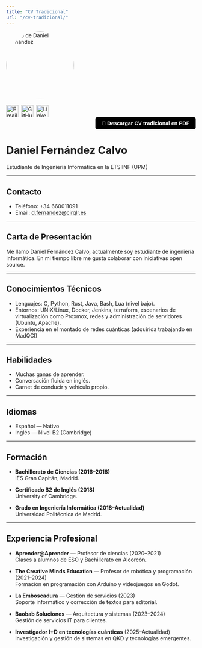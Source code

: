 ```yaml
---
title: "CV Tradicional"
url: "/cv-tradicional/"
---
```





<div style="flex: 1 1 180px; min-width: 180px;">
  <img src="/images/yo.jpeg" alt="Foto de Daniel Fernández" style="width: 180px; height: 180px; border-radius: 50%; object-fit: cover;">

  <div style="margin-top: 1rem; display: flex; gap: 0.5rem;">
    <a href="mailto:d.fernandez@cirqlr.es">
      <img src="/images/email.jpg" alt="Email" style="width: 32px; height: 32px;">
    </a>
    <a href="https://github.com/danifreflow" target="_blank">
      <img src="/images/GitHub-Mark-ea2971cee799.png" alt="GitHub" style="width: 32px; height: 32px;">
    </a>
    <a href="https://www.linkedin.com/in/daniel-fernández-43775723b" target="_blank">
      <img src="/images/linkedIn.jpg" alt="LinkedIn" style="width: 32px; height: 32px;">
    </a>
  </div>
</div>

<div style="flex: 1 1 auto; min-width: 200px; display: flex; justify-content: flex-end; align-items: center;">
  <a href="/pdf/DanielCV.pdf" download style="
    padding: 0.6em 1.2em;
    background-color: #000000;
    color: white;
    text-decoration: none;
    border-radius: 5px;
    font-weight: bold;
    font-family: sans-serif;
  ">
    📄 Descargar CV tradicional en PDF
  </a>
</div>






# Daniel Fernández Calvo

Estudiante de Ingeniería Informática en la ETSIINF (UPM)

---

## Contacto

- Teléfono: +34 660011091  
- Email: [d.fernandez@cirqlr.es](mailto:d.fernandez@cirqlr.es)

---

## Carta de Presentación

Me llamo Daniel Fernández Calvo, actualmente soy estudiante de ingeniería informática.
En mi tiempo libre me gusta colaborar con iniciativas open source. 

---

## Conocimientos Técnicos

- Lenguajes: C, Python, Rust, Java, Bash, Lua (nivel bajo).
- Entornos: UNIX/Linux, Docker, Jenkins, terraform, escenarios de virtualización como Proxmox, redes y administración de servidores (Ubuntu, Apache).
- Experiencia en el montado de redes cuánticas (adquirida trabajando en MadQCI)
---

## Habilidades

- Muchas ganas de aprender.
- Conversación fluida en inglés.
- Carnet de conducir y vehículo propio.

---

## Idiomas

- Español — Nativo  
- Inglés — Nivel B2 (Cambridge)

---

## Formación

- **Bachillerato de Ciencias (2016–2018)**  
  IES Gran Capitán, Madrid.

- **Certificado B2 de Inglés (2018)**  
  University of Cambridge.

- **Grado en Ingeniería Informática (2018–Actualidad)**  
  Universidad Politécnica de Madrid.

---

## Experiencia Profesional

- **Aprender@Aprender** — Profesor de ciencias (2020–2021)  
  Clases a alumnos de ESO y Bachillerato en Alcorcón.

- **The Creative Minds Education** — Profesor de robótica y programación (2021–2024)  
  Formación en programación con Arduino y videojuegos en Godot.

- **La Emboscadura** — Gestión de servicios (2023)  
  Soporte informático y corrección de textos para editorial.

- **Baobab Soluciones** — Arquitectura y sistemas (2023–2024)  
  Gestión de servicios IT para clientes.

- **Investigador I+D en tecnologías cuánticas** (2025–Actualidad)  
  Investigación y gestión de sistemas en QKD y tecnologías emergentes.

